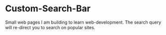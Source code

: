 # Custom-Search-Bar
Small web pages I am building to learn web-development.  The search query will re-direct you to search on popular sites. 


